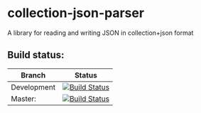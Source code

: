 collection-json-parser
======================

A library for reading and writing JSON in collection+json format



Build status:
-------------

| Branch | Status |
| ------ | ------ |
|   Development | [![Build Status](https://travis-ci.org/felipesere/collection-json-parser.png?branch=develop)](https://travis-ci.org/felipesere/collection-json-parser) |
| Master:     | [![Build Status](https://travis-ci.org/felipesere/collection-json-parser.png?branch=master)](https://travis-ci.org/felipesere/collection-json-parser)    |